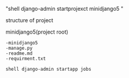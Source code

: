 "shell
django-admin startprojexct minidjango5
"

structure of project

minidjango5(project root)

    -minidjango5
    -manage.py
    -readme.md
    -requirment.txt

`shell
django-admin startapp jobs
`